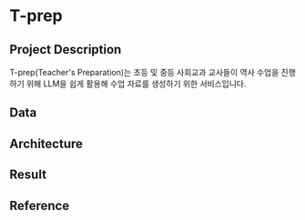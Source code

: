 # T-prep
<!--
- 고려대학교 지능정보 SW아카데미 6기 아이디어 경진대회 **우수상**(한국경제신문사장상)
-->
## Project Description

T-prep(Teacher's Preparation)는 초등 및 중등 사회교과 교사들이 역사 수업을 진행하기 위해 LLM을 쉽게 활용해 수업 자료를 생성하기 위한 서비스입니다.

## Data


## Architecture


## Result


## Reference
